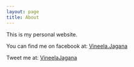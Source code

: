 ```yaml
---
layout: page
title: About
---
```


This is my personal website.

You can find me on facebook at: [Vineela.Jagana](https://www.facebook.com/vineela.jagana)

Tweet me at: [VineelaJagana](https://twitter.com/vineelajagana)
